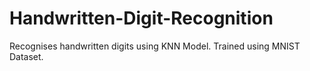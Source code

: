 # Handwritten-Digit-Recognition

Recognises handwritten digits using KNN Model. Trained using MNIST Dataset.
